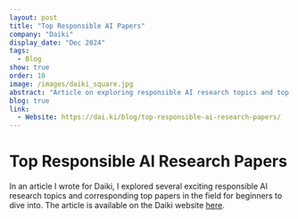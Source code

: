 ```yaml
---
layout: post
title: "Top Responsible AI Papers"
company: "Daiki"
display_date: "Dec 2024"
tags:
  - Blog
show: true
order: 10
image: /images/daiki_square.jpg
abstract: "Article on exploring responsible AI research topics and top papers"
blog: true
link:
  - Website: https://dai.ki/blog/top-responsible-ai-research-papers/
---
```


# Top Responsible AI Research Papers

In an article I wrote for Daiki, I explored several exciting responsible AI
research topics and corresponding top papers in the field for beginners to dive into.
The article is available on the Daiki
website [here](https://dai.ki/blog/top-responsible-ai-research-papers/).
